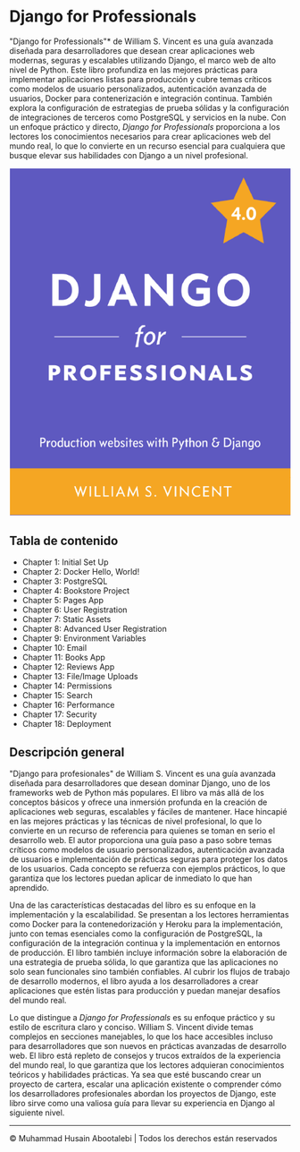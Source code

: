
<!-- ©©©©©©©©©©©©©©©©©©©©©©©© All Rights Are Reserved By Muhammad Husain Abootalebi ©©©©©©©©©©©©©©©©©©©©©©©©©©©©©©©©©© -->

# Django for Professionals

"Django for Professionals"* de William S. Vincent es una guía avanzada diseñada para desarrolladores que desean crear aplicaciones web modernas, seguras y escalables utilizando Django, el marco web de alto nivel de Python. Este libro profundiza en las mejores prácticas para implementar aplicaciones listas para producción y cubre temas críticos como modelos de usuario personalizados, autenticación avanzada de usuarios, Docker para contenerización e integración continua. También explora la configuración de estrategias de prueba sólidas y la configuración de integraciones de terceros como PostgreSQL y servicios en la nube. Con un enfoque práctico y directo, *Django for Professionals* proporciona a los lectores los conocimientos necesarios para crear aplicaciones web del mundo real, lo que lo convierte en un recurso esencial para cualquiera que busque elevar sus habilidades con Django a un nivel profesional.

![Django For Beginners](../../assets/Books/Book%20Covers/0%20-%202%20-%20Django%20for%20Professionals.webp)

## Tabla de contenido

- Chapter 1: Initial Set Up
- Chapter 2: Docker Hello, World!
- Chapter 3: PostgreSQL
- Chapter 4: Bookstore Project
- Chapter 5: Pages App
- Chapter 6: User Registration
- Chapter 7: Static Assets
- Chapter 8: Advanced User Registration
- Chapter 9: Environment Variables
- Chapter 10: Email
- Chapter 11: Books App
- Chapter 12: Reviews App
- Chapter 13: File/Image Uploads
- Chapter 14: Permissions
- Chapter 15: Search
- Chapter 16: Performance
- Chapter 17: Security
- Chapter 18: Deployment

## Descripción general

"Django para profesionales" de William S. Vincent es una guía avanzada diseñada para desarrolladores que desean dominar Django, uno de los frameworks web de Python más populares. El libro va más allá de los conceptos básicos y ofrece una inmersión profunda en la creación de aplicaciones web seguras, escalables y fáciles de mantener. Hace hincapié en las mejores prácticas y las técnicas de nivel profesional, lo que lo convierte en un recurso de referencia para quienes se toman en serio el desarrollo web. El autor proporciona una guía paso a paso sobre temas críticos como modelos de usuario personalizados, autenticación avanzada de usuarios e implementación de prácticas seguras para proteger los datos de los usuarios. Cada concepto se refuerza con ejemplos prácticos, lo que garantiza que los lectores puedan aplicar de inmediato lo que han aprendido.

Una de las características destacadas del libro es su enfoque en la implementación y la escalabilidad. Se presentan a los lectores herramientas como Docker para la contenedorización y Heroku para la implementación, junto con temas esenciales como la configuración de PostgreSQL, la configuración de la integración continua y la implementación en entornos de producción. El libro también incluye información sobre la elaboración de una estrategia de prueba sólida, lo que garantiza que las aplicaciones no solo sean funcionales sino también confiables. Al cubrir los flujos de trabajo de desarrollo modernos, el libro ayuda a los desarrolladores a crear aplicaciones que estén listas para producción y puedan manejar desafíos del mundo real.

Lo que distingue a *Django for Professionals* es su enfoque práctico y su estilo de escritura claro y conciso. William S. Vincent divide temas complejos en secciones manejables, lo que los hace accesibles incluso para desarrolladores que son nuevos en prácticas avanzadas de desarrollo web. El libro está repleto de consejos y trucos extraídos de la experiencia del mundo real, lo que garantiza que los lectores adquieran conocimientos teóricos y habilidades prácticas. Ya sea que esté buscando crear un proyecto de cartera, escalar una aplicación existente o comprender cómo los desarrolladores profesionales abordan los proyectos de Django, este libro sirve como una valiosa guía para llevar su experiencia en Django al siguiente nivel.

---

© Muhammad Husain Abootalebi | Todos los derechos están reservados

<!-- ©©©©©©©©©©©©©©©©©©©©©©©© All Rights Are Reserved By Muhammad Husain Abootalebi ©©©©©©©©©©©©©©©©©©©©©©©©©©©©©©©©©© -->
